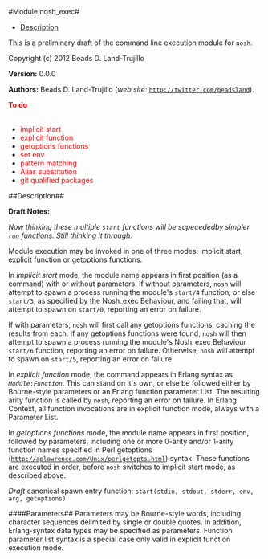 

#Module nosh_exec#
* [Description](#description)


This is a preliminary draft of the command line execution module
for `nosh`.



Copyright (c) 2012 Beads D. Land-Trujillo

__Version:__ 0.0.0

__Authors:__ Beads D. Land-Trujillo (_web site:_ [`http://twitter.com/beadsland`](http://twitter.com/beadsland)).

__<font color="red">To do</font>__
<br></br>
* <font color="red"> implicit start</font>
* <font color="red"> explicit function</font>
* <font color="red"> getoptions functions</font>
* <font color="red"> set env</font>
* <font color="red"> pattern matching</font>
* <font color="red"> Alias substitution</font>
* <font color="red"> git qualified packages</font>
<a name="description"></a>

##Description##
 

__Draft Notes:__ 

_Now thinking these multiple `start` functions will be supecededby simpler `run` functions.  Still thinking it through._ 

Module execution may be invoked in one of three modes:  implicit start, 
explicit function or getoptions functions. 

In _implicit start_ mode, the module name appears in first
position (as a command) with or without parameters.  If without
parameters, `nosh` will attempt to spawn a process running the module's
`start/4` function, or else `start/3`, as specified by the Nosh_exec
Behaviour, and failing that, will attempt to spawn on `start/0`, 
reporting an error on failure. 

If with parameters, `nosh` will first call any getoptions functions,
caching the results from each.  If any getoptions functions were found,
`nosh` will then attempt to spawn a process running the module's
Nosh_exec Behaviour `start/6` function, reporting an error on failure.
Otherwise, `nosh` will attempt to spawn on `start/5`, reporting an 
error on failure. 

In _explicit function_ mode, the command appears in Erlang syntax
as _`Module`_`:`_`Function`_.  This can stand on it's own, or
else be followed either by Bourne-style parameters or an Erlang
function parameter List.  The resulting arity function is called by
`nosh`, reporting an error on failure.  In Erlang Context, all function 
invocations are in explicit function mode, always with a Parameter List. 

In _getoptions functions_ mode, the module name appears in first
position, followed by parameters, including one or more 0-arity and/or
1-arity function names specified in Perl getoptions
([`http://aplawrence.com/Unix/perlgetopts.html`](http://aplawrence.com/Unix/perlgetopts.md)) syntax.  These
functions are executed in order, before `nosh` switches to implicit 
start mode, as described above. 

_Draft_ canonical spawn entry function:
`start(stdin, stdout, stderr, env, arg, getoptions)` 

####<a name="Parameters">Parameters</a>##
 Parameters may be Bourne-style words, including character sequences
delimited by single or double quotes.  In addition, Erlang-syntax data
types may be specified as parameters.  Function parameter list syntax
is a special case only valid in explicit function execution mode.